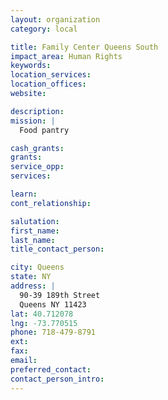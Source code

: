 ```yaml
---
layout: organization
category: local

title: Family Center Queens South
impact_area: Human Rights
keywords: 
location_services: 
location_offices: 
website: 

description: 
mission: |
  Food pantry

cash_grants: 
grants: 
service_opp: 
services: 

learn: 
cont_relationship: 

salutation: 
first_name: 
last_name: 
title_contact_person: 

city: Queens
state: NY
address: |
  90-39 189th Street    
  Queens NY 11423
lat: 40.712078
lng: -73.770515
phone: 718-479-8791
ext: 
fax: 
email: 
preferred_contact: 
contact_person_intro: 
---
```

